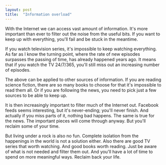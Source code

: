 ```yaml
---
layout: post
title:  "Information overload"
---
```


With the Internet we can access vast amount of information. It's more important than ever to
filter out the noise from the useful bits. If you want to keep up with everything, you'll fail
and be stuck in the meantime.

If you watch television series, it's impossible to keep watching everything. As far as I know the
turning point, where the rate of new episodes surpasses the passing of time, has already happened
years ago. It means that if you watch the TV 24/7/365, you'll still miss out an increasing number
of episodes.

The above can be applied to other sources of information. If you are reading science fiction, there
are so many books to choose for that it's impossible to read them all. Or if you are following the news,
you need to pick just a few sources to be able to keep up.

It is then increasingly important to filter much of the Internet out. Facebook feeds seems interesting,
but it's never-ending; you'll never finish. And actually if you miss parts of it, nothing bad
happens. The same is true for the news. The important pieces will come through anyway. But you'll
reclaim some of your time.

But living under a rock is also no fun. Complete isolation from the happenings in the world is
not a solution either. Also there are good TV series that worth watching. And good books worth reading.
Just be aware of what is not needed and filter them out. And you'll have a lot of time to spend on
more meaningful ways. Reclaim back your life.
